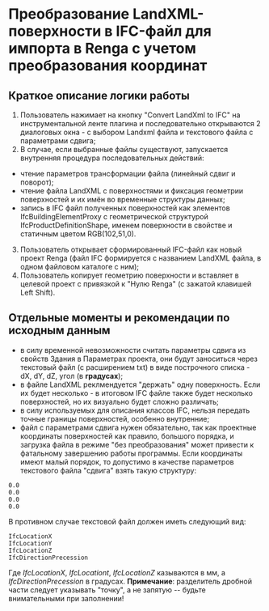 # Преобразование LandXML-поверхности в IFC-файл для импорта в Renga с учетом преобразования координат
## Краткое описание логики работы
1. Пользователь нажимает на кнопку "Convert LandXml to IFC" на инструментальной ленте плагина и последовательно открываются 2 диалоговых окна - с выбором Landxml файла и текстового файла с параметрами сдвига;
2. В случае, если выбранные файлы существуют, запускается внутренняя процедура последовательных действий:
- чтение параметров трансформации файла (линейный сдвиг и поворот);
- чтение файла LandXML с поверхностями и фиксация геометрии поверхностей и их имён во временные структуры данных;
- запись в IFC файл полученных поверхностей как элементов IfcBuildingElementProxy с геометрической структурой IfcProductDefinitionShape, именем поверхности в свойстве и статичным цветом RGB(102,51,0).
3. Пользователь открывает сформированный IFC-файл как новый проект Renga (файл IFC формируется с названием LandXML файла, в одном файловом каталоге с ним);
4. Пользователь копирует геометрию поверхности и вставляет в целевой проект с привязкой к "Нулю Renga" (с зажатой клавишей Left Shift). 

## Отдельные моменты и рекомендации по исходным данным
- в силу временной невозможности считать параметры сдвига из свойств Здания в Параметрах проекта, они будут заноситься через текстовый файл (с расширением txt) в виде построчного списка - dX, dY, dZ, угол (в **градусах**);
- в файле LandXML реклмендуется "держать" одну поверхность. Если их будет несколько - в итоговом IFC файле также будет несколько поверхностей, но их визуально будет сложно различать;
- в силу используемых для описания классов IFC, нельзя передать точные границы поверхностей, особенно внутренние;
- файл с параметрами сдвига нужен обязательно, так как проектные координаты поверхностей как правило, большого порядка, и загрузка файла в режиме "без преобразования" может привести к фатальному завершению работы программы. Если координаты имеют малый порядок, то допустимо в качестве параметров текстового файла "сдвига" взять такую структуру:
```
0.0
0.0
0.0
0.0
```
В противном случае текстовой файл должен иметь следующий вид:
```
IfcLocationX
IfcLocationY
IfcLocationZ
IfcDirectionPrecession
```
Где *IfcLocationX*, *IfcLocationt*, *IfcLocationZ* казываются в мм, а *IfcDirectionPrecession* в градусах.
**Примечание**: разделитель дробной части следует указывать "точку", а не запятую -- будьте внимательными при заполнении!
